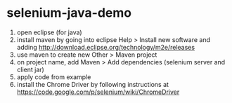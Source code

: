 selenium-java-demo
==================
1. open eclipse (for java)
2. install maven by going into eclipse Help > Install new software and adding http://download.eclipse.org/technology/m2e/releases
3. use maven to create new Other > Maven project
4. on project name, add Maven > Add dependencies (selenium server and client jar)
5. apply code from example
6. install the Chrome Driver by following instructions at https://code.google.com/p/selenium/wiki/ChromeDriver

